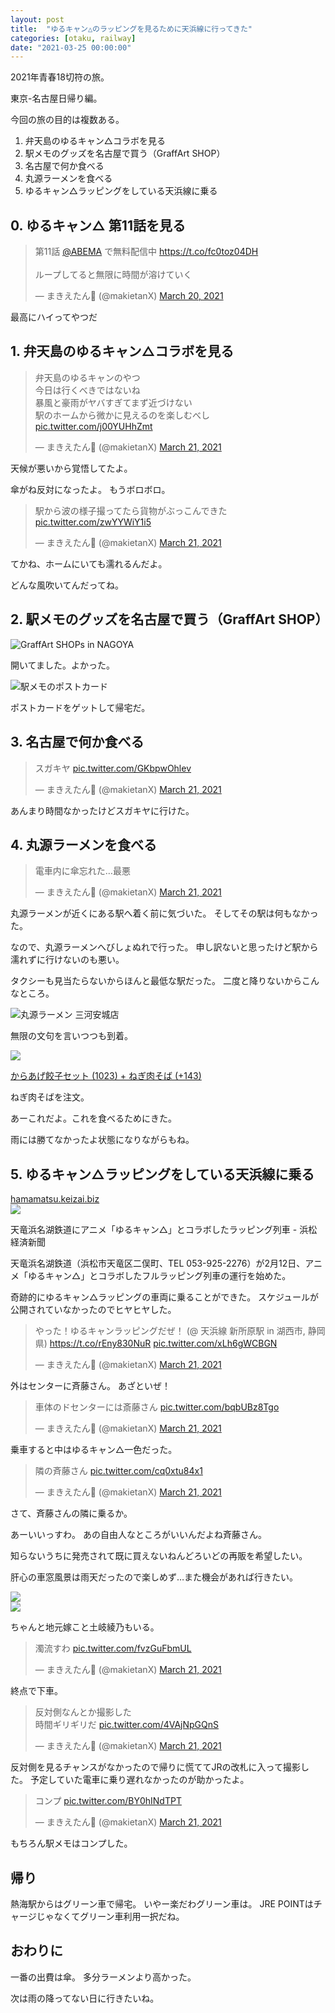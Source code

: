 ```yaml
---
layout: post
title:  "ゆるキャン△のラッピングを見るために天浜線に行ってきた"
categories: [otaku, railway]
date: "2021-03-25 00:00:00"
---
```


2021年青春18切符の旅。

東京-名古屋日帰り編。

今回の旅の目的は複数ある。

1. 弁天島のゆるキャン△コラボを見る
2. 駅メモのグッズを名古屋で買う（GraffArt SHOP）
3. 名古屋で何か食べる
4. 丸源ラーメンを食べる
5. ゆるキャン△ラッピングをしている天浜線に乗る

## 0. ゆるキャン△ 第11話を見る

<blockquote class="twitter-tweet tw-align-center"><p lang="ja" dir="ltr">第11話 <a href="https://twitter.com/ABEMA?ref_src=twsrc%5Etfw">@ABEMA</a> で無料配信中 <a href="https://t.co/fc0toz04DH">https://t.co/fc0toz04DH</a> <br><br>ループしてると無限に時間が溶けていく</p>&mdash; まきえたん🥦 (@makietanX) <a href="https://twitter.com/makietanX/status/1373229945116233730?ref_src=twsrc%5Etfw">March 20, 2021</a></blockquote> <script async src="https://platform.twitter.com/widgets.js" charset="utf-8"></script>

最高にハイってやつだ

## 1. 弁天島のゆるキャン△コラボを見る

<blockquote class="twitter-tweet tw-align-center"><p lang="ja" dir="ltr">弁天島のゆるキャンのやつ<br>今日は行くべきではないね<br>暴風と豪雨がヤバすぎてまず近づけない<br>駅のホームから微かに見えるのを楽しむべし <a href="https://t.co/j00YUHhZmt">pic.twitter.com/j00YUHhZmt</a></p>&mdash; まきえたん🥦 (@makietanX) <a href="https://twitter.com/makietanX/status/1373461759139323904?ref_src=twsrc%5Etfw">March 21, 2021</a></blockquote> <script async src="https://platform.twitter.com/widgets.js" charset="utf-8"></script>

天候が悪いから覚悟してたよ。

傘がね反対になったよ。
もうボロボロ。

<blockquote class="twitter-tweet tw-align-center"><p lang="ja" dir="ltr">駅から波の様子撮ってたら貨物がぶっこんできた <a href="https://t.co/zwYYWiY1i5">pic.twitter.com/zwYYWiY1i5</a></p>&mdash; まきえたん🥦 (@makietanX) <a href="https://twitter.com/makietanX/status/1373463488056598529?ref_src=twsrc%5Etfw">March 21, 2021</a></blockquote> <script async src="https://platform.twitter.com/widgets.js" charset="utf-8"></script>

てかね、ホームにいても濡れるんだよ。

どんな風吹いてんだってね。

## 2. 駅メモのグッズを名古屋で買う（GraffArt SHOP）

![GraffArt SHOPs in NAGOYA](../assets/images/2021-03-25-report/13-34-23.png)

開いてました。よかった。

![駅メモのポストカード](../assets/images/2021-03-25-report/13-35-04.png)

ポストカードをゲットして帰宅だ。

## 3. 名古屋で何か食べる

<blockquote class="twitter-tweet tw-align-center"><p lang="ja" dir="ltr">スガキヤ <a href="https://t.co/GKbpwOhlev">pic.twitter.com/GKbpwOhlev</a></p>&mdash; まきえたん🥦 (@makietanX) <a href="https://twitter.com/makietanX/status/1373497264732213249?ref_src=twsrc%5Etfw">March 21, 2021</a></blockquote> <script async src="https://platform.twitter.com/widgets.js" charset="utf-8"></script>

あんまり時間なかったけどスガキヤに行けた。

## 4. 丸源ラーメンを食べる

<blockquote class="twitter-tweet tw-align-center"><p lang="ja" dir="ltr">電車内に傘忘れた…最悪</p>&mdash; まきえたん🥦 (@makietanX) <a href="https://twitter.com/makietanX/status/1373503583514075140?ref_src=twsrc%5Etfw">March 21, 2021</a></blockquote> <script async src="https://platform.twitter.com/widgets.js" charset="utf-8"></script>

丸源ラーメンが近くにある駅へ着く前に気づいた。
そしてその駅は何もなかった。

なので、丸源ラーメンへびしょぬれで行った。
申し訳ないと思ったけど駅から濡れずに行けないのも悪い。

タクシーも見当たらないからほんと最低な駅だった。
二度と降りないからこんなところ。

![丸源ラーメン 三河安城店](../assets/images/2021-03-25-report/13-35-54.png)

無限の文句を言いつつも到着。


<div class="trim">
  <div class="trim__item">
    <a href="{{ site.url }}/assets/images/2021-03-25-report/13-36-26.png">
      <img class="one" src="{{ site.url }}/assets/thumbnail/2021-03-25-report/13-36-26.png">
    </a>
  </div>
</div>


<u>からあげ餃子セット (1023) + ねぎ肉そば (+143)</u>

ねぎ肉そばを注文。

あーこれだよ。これを食べるためにきた。

雨には勝てなかったよ状態になりながらもね。

## 5. ゆるキャン△ラッピングをしている天浜線に乗る


<div class="card">
  <a href="https://hamamatsu.keizai.biz/headline/2694/"></a>
  <div class="card__header">
    <a href="https://hamamatsu.keizai.biz/headline/2694/">hamamatsu.keizai.biz</a>
  </div>
  <div class="card__image">
    <img src="https://images.keizai.biz/hamamatsu_keizai/headline/1613748782_photo.jpg">
  </div>
  <div class="card__title">
    <p>天竜浜名湖鉄道にアニメ「ゆるキャン△」とコラボしたラッピング列車 - 浜松経済新聞</p>
  </div>
  <div class="card__description">
    <p>天竜浜名湖鉄道（浜松市天竜区二俣町、TEL 053-925-2276）が2月12日、アニメ「ゆるキャン△」とコラボしたフルラッピング列車の運行を始めた。</p>
  </div>
</div>


奇跡的にゆるキャン△ラッピングの車両に乗ることができた。
スケジュールが公開されていなかったのでヒヤヒヤした。

<blockquote class="twitter-tweet tw-align-center"><p lang="ja" dir="ltr">やった！ゆるキャンラッピングだぜ！ (@ 天浜線 新所原駅 in 湖西市, 静岡県) <a href="https://t.co/rEny830NuR">https://t.co/rEny830NuR</a> <a href="https://t.co/xLh6gWCBGN">pic.twitter.com/xLh6gWCBGN</a></p>&mdash; まきえたん🥦 (@makietanX) <a href="https://twitter.com/makietanX/status/1373534432079011840?ref_src=twsrc%5Etfw">March 21, 2021</a></blockquote> <script async src="https://platform.twitter.com/widgets.js" charset="utf-8"></script>

外はセンターに斉藤さん。
あざといぜ！

<blockquote class="twitter-tweet tw-align-center" data-conversation="none"><p lang="ja" dir="ltr">車体のドセンターには斎藤さん <a href="https://t.co/bqbUBz8Tgo">pic.twitter.com/bqbUBz8Tgo</a></p>&mdash; まきえたん🥦 (@makietanX) <a href="https://twitter.com/makietanX/status/1373535115129753604?ref_src=twsrc%5Etfw">March 21, 2021</a></blockquote> <script async src="https://platform.twitter.com/widgets.js" charset="utf-8"></script>

乗車すると中はゆるキャン△一色だった。

<blockquote class="twitter-tweet tw-align-center" data-conversation="none"><p lang="ja" dir="ltr">隣の斉藤さん <a href="https://t.co/cq0xtu84x1">pic.twitter.com/cq0xtu84x1</a></p>&mdash; まきえたん🥦 (@makietanX) <a href="https://twitter.com/makietanX/status/1373544624745115649?ref_src=twsrc%5Etfw">March 21, 2021</a></blockquote> <script async src="https://platform.twitter.com/widgets.js" charset="utf-8"></script>

さて、斉藤さんの隣に乗るか。

あーいいっすわ。
あの自由人なところがいいんだよね斉藤さん。

知らないうちに発売されて既に買えないねんどろいどの再販を希望したい。

肝心の車窓風景は雨天だったので楽しめず…また機会があれば行きたい。


<div class="trim">
  <div class="trim__item">
    <a href="{{ site.url }}/assets/images/2021-03-25-report/13-41-21.png">
      <img class="one" src="{{ site.url }}/assets/thumbnail/2021-03-25-report/13-41-21.png">
    </a>
  </div>
</div>



<div class="trim">
  <div class="trim__item">
    <a href="{{ site.url }}/assets/images/2021-03-25-report/13-41-49.png">
      <img class="one" src="{{ site.url }}/assets/thumbnail/2021-03-25-report/13-41-49.png">
    </a>
  </div>
</div>


ちゃんと地元嫁こと土岐綾乃もいる。

<blockquote class="twitter-tweet tw-align-center"><p lang="ja" dir="ltr">濁流すわ <a href="https://t.co/fvzGuFbmUL">pic.twitter.com/fvzGuFbmUL</a></p>&mdash; まきえたん🥦 (@makietanX) <a href="https://twitter.com/makietanX/status/1373540832930717696?ref_src=twsrc%5Etfw">March 21, 2021</a></blockquote> <script async src="https://platform.twitter.com/widgets.js" charset="utf-8"></script>

終点で下車。

<blockquote class="twitter-tweet tw-align-center"><p lang="ja" dir="ltr">反対側なんとか撮影した<br>時間ギリギリだ <a href="https://t.co/4VAjNpGQnS">pic.twitter.com/4VAjNpGQnS</a></p>&mdash; まきえたん🥦 (@makietanX) <a href="https://twitter.com/makietanX/status/1373568727828992001?ref_src=twsrc%5Etfw">March 21, 2021</a></blockquote> <script async src="https://platform.twitter.com/widgets.js" charset="utf-8"></script>

反対側を見るチャンスがなかったので帰りに慌ててJRの改札に入って撮影した。
予定していた電車に乗り遅れなかったのが助かったよ。

<blockquote class="twitter-tweet tw-align-center"><p lang="ja" dir="ltr">コンプ <a href="https://t.co/BY0hINdTPT">pic.twitter.com/BY0hINdTPT</a></p>&mdash; まきえたん🥦 (@makietanX) <a href="https://twitter.com/makietanX/status/1373564009559904256?ref_src=twsrc%5Etfw">March 21, 2021</a></blockquote> <script async src="https://platform.twitter.com/widgets.js" charset="utf-8"></script>

もちろん駅メモはコンプした。

## 帰り

熱海駅からはグリーン車で帰宅。
いやー楽だわグリーン車は。
JRE POINTはチャージじゃなくてグリーン車利用一択だね。

## おわりに

一番の出費は傘。
多分ラーメンより高かった。

次は雨の降ってない日に行きたいね。
